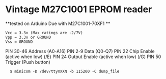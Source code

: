 Vintage M27C1001 EPROM reader
===============


**tested on Arduino Due with M27C1001-70XF1 **

    Vcc = 3.3v (Max ratings are -2/7V)
    Vpp = 3.3v or GROUND
    Vss = GROUND
   
   
   PIN 30-46 Address (A0-A16)
   PIN 2-9   Data (Q0-Q7)
   PIN 22    Chip Enable (active when low) (/E)
   PIN 24    Output Enable (active when low) (/G)
   PIN 50    Trigger (Push button)

      $ minicom -D /dev/ttyXXXN -b 115200 -C dump_file

